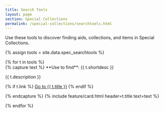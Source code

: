 ```yaml
---
title: Search Tools
layout: page
section: Special Collections
permalink: /special-collections/searchtools.html
---
```


Use these tools to discover finding aids, collections, and items in Special Collections.

{% assign tools = site.data.spec_searchtools %}

<div class="row py-3 justify-content-center">
{% for t in tools %}
<div class="col-md-6 text-center">
{% capture text %}
**Use to find**: {{ t.shortdesc }} 

{{ t.description }}

{% if t.link %}
<a href="{{ t.link }}" class="btn btn-outline-pride-gold">Go to {{ t.title }}</a>
{% endif %}

{% endcapture %}
{% include feature/card.html header=t.title text=text %}
</div>
{% endfor %}
</div>